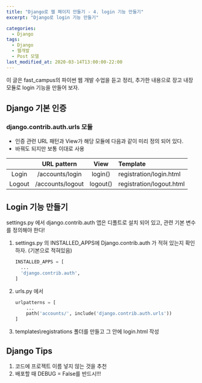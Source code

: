 ```yaml
---
title: "Django로 웹 페이지 만들기 - 4. login 기능 만들기"
excerpt: "Django로 login 기능 만들기"

categories:
  - Django
tags:
  - Django
  - 웹개발
  - Post 모델
last_modified_at: 2020-03-14T13:00:00-22:00
---
```


이 글은 fast_campus의 파이썬 웹 개발 수업을 듣고 정리, 추가한 내용으로 장고 내장 모듈로 login 기능을 만들어 보자.

## Django 기본 인증

### django.contrib.auth.urls 모듈

- 인증 관련 URL 패턴과 View가 해당 모듈에 다음과 같이 미리 정의 되어 있다.
- 바꿔도 되지만 보통 이대로 사용

|        |   URL pattern    |   View   | Template                 |
| :----: | :--------------: | :------: | :----------------------- |
| Login  | /accounts/login  | login()  | registration/login.html  |
| Logout | /accounts/logout | logout() | registration/logout.html |

## Login 기능 만들기

settings.py 에서 django.contrib.auth 앱은 디폴트로 설치 되어 있고, 관련 기본 변수를 정의해야 한다!

1. settings.py 의 INSTALLED_APPS에 Django.contrib.auth 가 적혀 있는지 확인하자. (기본으로 적혀있음)

   ```py
   INSTALLED_APPS = [
     ...
     'django.contrib.auth',
   ]
   ```

2. urls.py 에서

   ```py
   urlpatterns = [
       ...
       path('accounts/', include('django.contrib.auth.urls'))
   ]
   ```

3. templates\registrations 폴더를 만들고 그 안에 login.html 작성

## Django Tips

1. 코드에 프로젝트 이름 넣지 않는 것을 추천
2. 배포할 때 DEBUG = False를 반드시!!!
